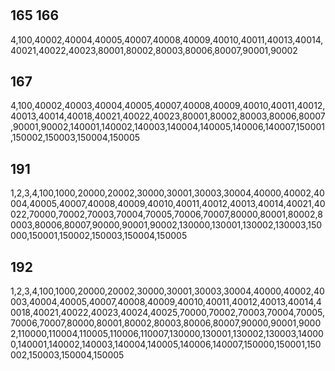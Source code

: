 #

## 165 166

4,100,40002,40004,40005,40007,40008,40009,40010,40011,40013,40014,40021,40022,40023,80001,80002,80003,80006,80007,90001,90002

## 167

4,100,40002,40003,40004,40005,40007,40008,40009,40010,40011,40012,40013,40014,40018,40021,40022,40023,80001,80002,80003,80006,80007,90001,90002,140001,140002,140003,140004,140005,140006,140007,150001,150002,150003,150004,150005

## 191

1,2,3,4,100,1000,20000,20002,30000,30001,30003,30004,40000,40002,40004,40005,40007,40008,40009,40010,40011,40012,40013,40014,40021,40022,70000,70002,70003,70004,70005,70006,70007,80000,80001,80002,80003,80006,80007,90000,90001,90002,130000,130001,130002,130003,150000,150001,150002,150003,150004,150005

## 192

1,2,3,4,100,1000,20000,20002,30000,30001,30003,30004,40000,40002,40003,40004,40005,40007,40008,40009,40010,40011,40012,40013,40014,40018,40021,40022,40023,40024,40025,70000,70002,70003,70004,70005,70006,70007,80000,80001,80002,80003,80006,80007,90000,90001,90002,110000,110004,110005,110006,110007,130000,130001,130002,130003,140000,140001,140002,140003,140004,140005,140006,140007,150000,150001,150002,150003,150004,150005